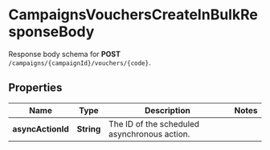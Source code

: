 

# CampaignsVouchersCreateInBulkResponseBody

Response body schema for **POST** `/campaigns/{campaignId}/vouchers/{code}`.

## Properties

| Name | Type | Description | Notes |
|------------ | ------------- | ------------- | -------------|
|**asyncActionId** | **String** | The ID of the scheduled asynchronous action. |  |



